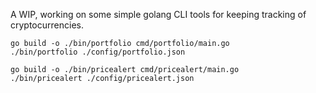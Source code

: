 A WIP, working on some simple golang CLI tools for keeping tracking of cryptocurrencies.

```
go build -o ./bin/portfolio cmd/portfolio/main.go
./bin/portfolio ./config/portfolio.json
```

```
go build -o ./bin/pricealert cmd/pricealert/main.go
./bin/pricealert ./config/pricealert.json
```
